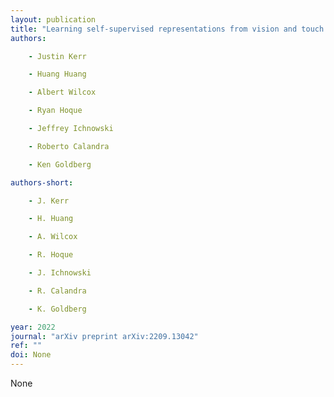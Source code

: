 ```yaml
---
layout: publication
title: "Learning self-supervised representations from vision and touch for active sliding perception of deformable surfaces"
authors:

    - Justin Kerr

    - Huang Huang

    - Albert Wilcox

    - Ryan Hoque

    - Jeffrey Ichnowski

    - Roberto Calandra

    - Ken Goldberg

authors-short:

    - J. Kerr

    - H. Huang

    - A. Wilcox

    - R. Hoque

    - J. Ichnowski

    - R. Calandra

    - K. Goldberg

year: 2022
journal: "arXiv preprint arXiv:2209.13042"
ref: ""
doi: None
---
```


None
    